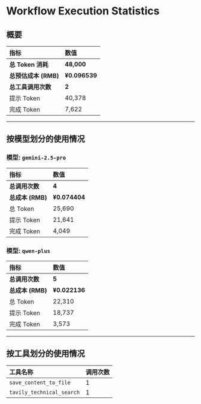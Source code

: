 # Workflow Execution Statistics

## 概要

| 指标 | 数值 |
| :--- | :--- |
| **总 Token 消耗** | **48,000** |
| **总预估成本 (RMB)** | **¥0.096539** |
| **总工具调用次数** | **2** |
| 提示 Token | 40,378 |
| 完成 Token | 7,622 |

---

## 按模型划分的使用情况


### 模型: `gemini-2.5-pro`

| 指标 | 数值 |
| :--- | :--- |
| **总调用次数** | **4** |
| **总成本 (RMB)** | **¥0.074404** |
| 总 Token | 25,690 |
| 提示 Token | 21,641 |
| 完成 Token | 4,049 |

### 模型: `qwen-plus`

| 指标 | 数值 |
| :--- | :--- |
| **总调用次数** | **5** |
| **总成本 (RMB)** | **¥0.022136** |
| 总 Token | 22,310 |
| 提示 Token | 18,737 |
| 完成 Token | 3,573 |

---

## 按工具划分的使用情况

| 工具名称 | 调用次数 |
| :--- | :--- |
| `save_content_to_file` | 1 |
| `tavily_technical_search` | 1 |

